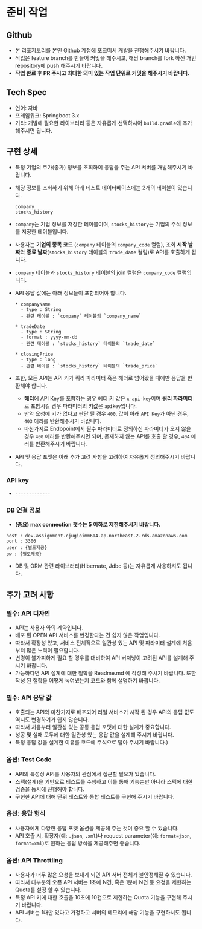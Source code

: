 # 준비 작업
## Github
- 본 리포지토리를 본인 Github 계정에 포크떠서 개발을 진행해주시기 바랍니다.
- 작업은 feature branch를 만들어 커밋을 해주시고, 해당 branch를 fork 하신 개인 repository에 push 해주시기 바랍니다.
- **작업 완료 후 PR 주시고 최대한 의미 있는 작업 단위로 커밋을 해주시기 바랍니다.**

## Tech Spec
- 언어: 자바
- 프레임워크: Springboot 3.x
- 기타: 개발에 필요한 라이브러리 등은 자유롭게 선택하시어 `build.gradle`에 추가해주시면 됩니다.

## 구현 상세
- 특정 기업의 주가(종가) 정보를 조회하여 응답을 주는 API 서버를 개발해주시기 바랍니다.
- 해당 정보를 조회하기 위해 아래 테스트 데이터베이스에는 2개의 테이블이 있습니다.

  ```
  company
  stocks_history
  ```

- `company`는 기업 정보를 저장한 테이블이며, `stocks_history`는 기업의 주식 정보를 저장한 테이블입니다.
- 사용자는 **기업의 종목 코드** (`company` 테이블의 `company_code` 컬럼), 조회 **시작 날짜**와 **종료 날짜**(`stocks_history` 테이블의 `trade_date` 컬럼)로 API를 호출하게 됩니다.
- `company` 테이블과 `stocks_history` 테이블의 join 컬럼은 `company_code` 컬럼입니다.

- API 응답 값에는 아래 정보들이 포함되어야 합니다.
  ```
  * companyName
    - type : String
    - 관련 테이블 : `company` 테이블의 `company_name`

  * tradeDate
    - type : String
    - format : yyyy-mm-dd
    - 관련 테이블 : `stocks_history` 테이블의 `trade_date`

  * closingPrice
    - type : long
    - 관련 테이블 : `stocks_history` 테이블의 `trade_price`
  ```

- 또한, 모든 API는 API 키가 쿼리 파라미터 혹은 헤더로 넘어왔을 때에만 응답을 반환해야 합니다.
  - **헤더**에 API Key를 포함하는 경우 헤더 키 값은 `x-api-key`이며 **쿼리 파라미터**로 포함시킬 경우 파라미터의 키값은 `apikey`입니다.
  - 만약 요청에 키가 없다고 판단 될 경우 `400`, 값이 아래 `API Key`가 아닌 경우, `403` 에러를 반환해주시기 바랍니다.
  - 마찬가지로 Endopoint에서 필수 파라미터로 정의하신 파라미터가 오지 않을 경우 `400` 에러를 반환해주시면 되며, 존재하지 않는 API를 호출 할 경우, `404` 에러를 반환해주시기 바랍니다.

- API 및 응답 포맷은 아래 추가 고려 사항을 고려하여 자유롭게 정의해주시기 바랍니다.

### API key
- `-------------`


### DB 연결 정보
- **(중요) max connection 갯수는 5 이하로 제한해주시기 바랍니다.**
```
host : dev-assignment.cjugioimm614.ap-northeast-2.rds.amazonaws.com
port : 3306
user : {별도제공}
pw : {별도제공}
```

- DB 및 ORM 관련 라이브러리(Hibernate, Jdbc 등)는 자유롭게 사용하셔도 됩니다.

## 추가 고려 사항
### 필수: API 디자인
- API는 사용자 와의 계약입니다.
- 배포 된 OPEN API 서비스를 변경한다는 건 쉽지 않은 작업입니다.
- 따라서 확장성 있고, 서비스 전체적으로 일관성 있는 API 및 파라미터 설계에 처음부터 많은 노력이 필요합니다.
- 변경이 불가피하게 필요 할 경우를 대비하여 API 버저닝이 고려된 API를 설계해 주시기 바랍니다.
- 가능하다면 API 설계에 대한 철학을 Readme.md 에 작성해 주시기 바랍니다. 또한 작성 된 철학을 어떻게 녹여냈는지 코드와 함께 설명하기 바랍니다.

### 필수: API 응답 값
- 호출되는 API와 마찬가지로 배포되어 리얼 서비스가 시작 된 경우 API의 응답 값도 역시도 변경하기가 쉽지 않습니다.
- 따라서 처음부터 일관성 있는 공통 응답 포맷에 대한 설계가 중요합니다.
- 성공 및 실패 모두에 대한 일관성 있는 응답 값을 설계해 주시기 바랍니다.
- 특정 응답 값을 설계한 이유를 코드에 주석으로 달아 주시기 바랍니다.)

### 옵션: Test Code 
- API의 특성상 API를 사용자의 관점에서 접근할 필요가 있습니다. 
- 스펙(설계)을 기반으로 테스트를 수행하고 이를 통해 기능뿐만 아니라 스펙에 대한 검증을 동시에 진행해야 합니다.
- 구현한 API에 대해 단위 테스트와 통합 테스트를 구현해 주시기 바랍니다.

### 옵션: 응답 형식
- 사용자에게 다앙햔 응답 포맷 옵션을 제공해 주는 것이 중요 할 수 있습니다.
- API 호출 시, 확장자(예: `.json`, `.xml`)나 request parameter(예: `format=json`, `format=xml`)로 원하는 응답 방식을 제공해주면 좋습니다.

### 옵션: API Throttling
- 사용자가 너무 많은 요청을 보내게 되면 API 서버 전체가 불안정해질 수 있습니다.
- 따라서 대부분의 오픈 API 서버는 1초에 N건, 혹은 1분에 N건 등 요청을 제한하는 Quota를 설정 할 수 있습니다.
- 특정 API 키에 대한 호출을 10초에 10건으로 제한하는 Quota 기능을 구현해 주시기 바랍니다.
- API 서버는 1대만 있다고 가정하고 서버의 메모리에 해당 기능을 구현하셔도 됩니다.
